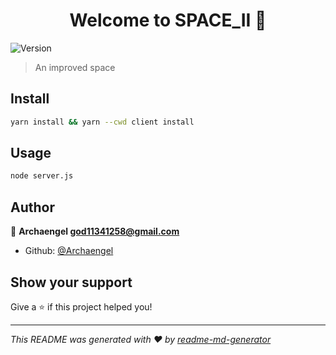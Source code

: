 <h1 align="center">Welcome to SPACE_II 👋</h1>
<p>
  <img alt="Version" src="https://img.shields.io/badge/version-1.0.0-blue.svg?cacheSeconds=2592000" />
</p>

> An improved space

## Install

```sh
yarn install && yarn --cwd client install
```

## Usage

```sh
node server.js
```

## Author

👤 **Archaengel <god11341258@gmail.com>**

* Github: [@Archaengel](https://github.com/Archaengel)

## Show your support

Give a ⭐️ if this project helped you!

***
_This README was generated with ❤️ by [readme-md-generator](https://github.com/kefranabg/readme-md-generator)_
